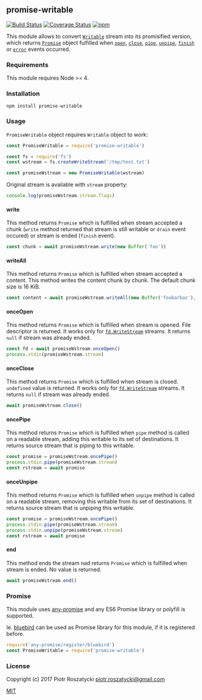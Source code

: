## promise-writable

[![Build Status](https://secure.travis-ci.org/dex4er/js-promise-writable.svg)](http://travis-ci.org/dex4er/js-promise-writable) [![Coverage Status](https://coveralls.io/repos/github/dex4er/js-promise-writable/badge.svg)](https://coveralls.io/github/dex4er/js-promise-writable) [![npm](https://img.shields.io/npm/v/promise-writable.svg)](https://www.npmjs.com/package/promise-writable)

This module allows to convert
[`Writable`](https://nodejs.org/api/stream.html#stream_class_stream_writable)
stream into its promisified version, which returns [`Promise`](https://developer.mozilla.org/en-US/docs/Web/JavaScript/Reference/Global_Objects/Promise)
object fulfilled when
[`open`](https://nodejs.org/api/fs.html#fs_event_open),
[`close`](https://nodejs.org/api/fs.html#fs_event_close),
[`pipe`](https://nodejs.org/api/stream.html#stream_event_pipe),
[`unpipe`](https://nodejs.org/api/stream.html#stream_event_unpipe),
[`finish`](https://nodejs.org/api/stream.html#stream_event_finish) or
[`error`](https://nodejs.org/api/stream.html#stream_event_error) events
occurred.

### Requirements

This module requires Node >= 4.

### Installation

```shell
npm install promise-writable
```

### Usage

`PromiseWritable` object requires `Writable` object to work:

```js
const PromiseWritable = require('promise-writable')

const fs = require('fs')
const wstream = fs.createWriteStream('/tmp/test.txt')

const promiseWstream = new PromiseWritable(wstream)
```

Original stream is available with `stream` property:

```js
console.log(promiseWstream.stream.flags)
```

#### write

This method returns `Promise` which is fulfilled when stream accepted a
chunk (`write` method returned that stream is still writable or `drain` event
occured) or stream is ended (`finish` event).

```js
const chunk = await promiseWstream.write(new Buffer('foo'))
```

#### writeAll

This method returns `Promise` which is fulfilled when stream accepted a
content. This method writes the content chunk by chunk. The default chunk size
is 16 KiB.

```js
const content = await promiseWstream.writeAll(new Buffer('foobarbaz'), 3)
```

#### onceOpen

This method returns `Promise` which is fulfilled when stream is opened. File
descriptor is returned. It works only for
[`fd.WriteStream`](https://nodejs.org/api/fs.html#fs_class_fs_writestream)
streams. It returns `null` if stream was already ended.

```js
const fd = await promiseWstream.onceOpen()
process.stdin(promiseWstream.stream)
```

#### onceClose

This method returns `Promise` which is fulfilled when stream is closed.
`undefined` value is returned. It works only for
[`fd.WriteStream`](https://nodejs.org/api/fs.html#fs_class_fs_writestream)
streams. It returns `null` if stream was already ended.

```js
await promiseWstream.close()
```

#### oncePipe

This method returns `Promise` which is fulfilled when `pipe` method is called on
a readable stream, adding this writable to its set of destinations. It returns
source stream that is piping to this writable.

```js
const promise = promiseWstream.oncePipe()
process.stdin.pipe(promiseWstream.stream)
const rstream = await promise
```

#### onceUnpipe

This method returns `Promise` which is fulfilled when `unpipe` method is called
on a readable stream, removing this writable from its set of destinations. It
returns source stream that is unpiping this writable.

```js
const promise = promiseWstream.oncePipe()
process.stdin.pipe(promiseWstream.stream)
process.stdin.unpipe(promiseWstream.stream)
const rstream = await promise
```

#### end

This method ends the stream nad returns `Promise` which is fulfilled when stream
is ended. No value is returned.

```js
await promiseWstream.end()
```

### Promise

This module uses [any-promise](https://www.npmjs.com/package/any-promise) and
any ES6 Promise library or polyfill is supported.

Ie. [bluebird](https://www.npmjs.com/package/bluebird) can be used as Promise
library for this module, if it is registered before.

```js
require('any-promise/register/bluebird')
const PromiseWritable = require('promise-writable')
```

### License

Copyright (c) 2017 Piotr Roszatycki <piotr.roszatycki@gmail.com>

[MIT](https://opensource.org/licenses/MIT)
